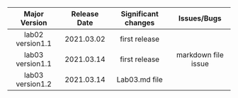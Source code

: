 |   Major Version  | Release Date  | Significant changes | Issues/Bugs|
|  :----:          | :----:        |      :----:         |:----:      |
| lab02 version1.1 | 2021.03.02    | first release       |            |
| lab03 version1.1 | 2021.03.14    | first release       |markdown file issue|
|lab03  version1.2 | 2021.03.14    | Lab03.md file       |            |
